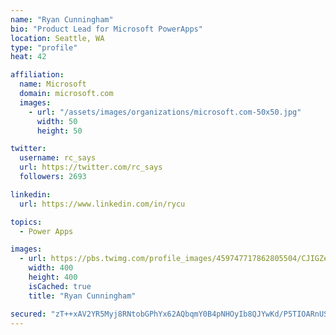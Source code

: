 ```yaml
---
name: "Ryan Cunningham"
bio: "Product Lead for Microsoft PowerApps"
location: Seattle, WA
type: "profile"
heat: 42

affiliation:
  name: Microsoft
  domain: microsoft.com
  images:
    - url: "/assets/images/organizations/microsoft.com-50x50.jpg"
      width: 50
      height: 50

twitter:
  username: rc_says
  url: https://twitter.com/rc_says
  followers: 2693

linkedin:
  url: https://www.linkedin.com/in/rycu

topics:
  - Power Apps

images:
  - url: https://pbs.twimg.com/profile_images/459747717862805504/CJIGZejd_400x400.png
    width: 400
    height: 400
    isCached: true
    title: "Ryan Cunningham"

secured: "zT++xAV2YR5Myj8RNtobGPhYx62AQbqmY0B4pNHOyIb8QJYwKd/P5TIOARnUSCm2QLhnv7aFuYGRzaMkF5PKV0Vruh8YZqqjjBfdqAedASiQlpzJr7hYVbC26ofanwXOvSrbBcH2DIJlkVRe+S6GrnTujs1hH1Fo8PMCDUDMlEj/UPNyVSEoVYzjkXjFD4V5JRZQJ1P9PRGjllkC9KH5RBWPk4z3pqeet/epj0vA+TnziFm6ynGrlzsxNzza6uAAYoQT3j+l9SWA3SVmwj0nWhKg7XadkPzAUlAQ1xvdzSi6pmeaaRa9C64KoL0SA5718EbVYnQmDFAXq5JNzuFb11vHxEd0yUGr6K0OjTDgbEqLWtbUSDCOmVRkGd4m/3EjWeF9Ujw4WsMLPFUAXX8ELS0e9vKFv/7m8oJQtFjqaFY=;l2vwKW8rAO/9RP52DpZGjA=="
---
```


